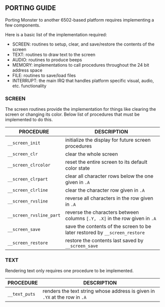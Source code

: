 ## PORTING GUIDE

Porting Monster to another 6502-based platform requires implementing a few components.

Here is a basic list of the implementation required:

 - SCREEN:    routines to setup, clear, and save/restore the contents of the screen
 - TEXT:      routines to draw text to the screen
 - AUDIO:     routines to produce beeps
 - MEMORY:    implementations to call procedures throughout the 24 bit address space
 - FILE:      routines to save/load files
 - INTERRUPT: the main IRQ that handles platform specific visual, audio, etc. functionality

### SCREEN
The screen routines provide the implementation for things like clearing the screen or changing its
color. Below list of procedures that must be implemented to do this.

|  PROCEDURE              | DESCRIPTION
|-------------------------|---------------------------------------------------------------------------------
| `__screen_init`         | initialize the display for future screen procedures
| `__screen_clr`          | clear the whole screen
| `__screen_clrcolor`     | reset the entire screen to its default color state
| `__screen_clrpart`      | clear all character rows below the one given in `.A`
| `__screen_clrline`      | clear the character row given in `.A`
| `__screen_rvsline`      | reverse all characters in the row given in `.A`
| `__screen_rvsline_part` | reverse the characters between columns `[.Y, .X]` in the row given in `.A`
| `__screen_save`         | save the contents of the screen to be later restored by `__screen_restore`
| `__screen_restore`      | restore the contents last saved by `__screen_save`

### TEXT
Rendering text only requires one procedure to be implemented.

|  PROCEDURE              | DESCRIPTION
|-------------------------|---------------------------------------------------------------------------------
| `__text_puts`           | renders the text string whose address is given in `.YX` at the row in `.A`
